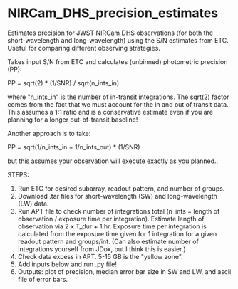 # NIRCam_DHS_precision_estimates
Estimates precision for JWST NIRCam DHS observations (for both the short-wavelength and long-wavelength) using the S/N estimates from ETC.
Useful for comparing different observing strategies. 

Takes input S/N from ETC and calculates (unbinned) photometric precision (PP):

PP = sqrt(2) * (1/SNR) / sqrt(n_ints_in)

where "n_ints_in" is the number of in-transit integrations. The sqrt(2) factor comes from the fact that we must account for the in and
out of transit data. This assumes a 1:1 ratio and is a conservative estimate even if you are planning for a longer out-of-transit baseline!

Another approach is to take: 

PP = sqrt(1/n_ints_in + 1/n_ints_out) * (1/SNR)

but this assumes your observation will execute exactly as you planned.. 

STEPS:

1. Run ETC for desired subarray, readout pattern, and number of groups.
2. Download .tar files for short-wavelength (SW) and long-wavelength (LW) data. 
3. Run APT file to check number of integrations total (n_ints = length of observation / exposure time per integration). Estimate length of 
    observation via 2 x T_dur + 1 hr. Exposure time per integration is calculated from the exposure time given for 1 integration for a 
    given readout pattern and groups/int. (Can also estimate number of integrations yourself from JDox, but I think this is easier.)
4. Check data excess in APT. 5-15 GB is the "yellow zone". 
5. Add inputs below and run .py file!
6. Outputs: plot of precision, median error bar size in SW and LW, and ascii file of error bars.  
